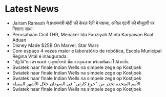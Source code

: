 # Latest News
-  Jairam Ramesh ने प्रधानमंत्री मोदी की केरल रैली में पद्मजा, अनिल एंटनी की मौजूदगी पर निशाना साधा
-  Perusahaan Cicil THR, Menaker Ida Fauziyah Minta Karyawan Buat Aduan
-  Disney Made $25B On Marvel, Star Wars
-  Com espaço 4 vezes maior e laboratório de robótica, Escola Municipal Regina Vital é inaugurada.
-  “ปฏิวัติ“ยก สรานนท์-บุญยเกียรติ มือกาวคุณภาพ พร้อมพัฒนาไปด้วยกัน
-  Swiatek naar finale Indian Wells na simpele zege op Kostjoek
-  Swiatek naar finale Indian Wells na simpele zege op Kostjoek
-  Swiatek naar finale Indian Wells na simpele zege op Kostjoek
-  الأمم المتحدة تحذر من "جوع كارثي" في السودان خلال الأشهر المقبلة
-  Swiatek naar finale Indian Wells na simpele zege op Kostjoek
